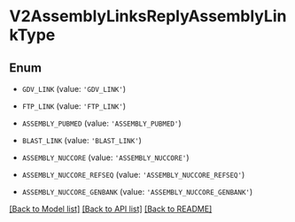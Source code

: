 # V2AssemblyLinksReplyAssemblyLinkType


## Enum

* `GDV_LINK` (value: `'GDV_LINK'`)

* `FTP_LINK` (value: `'FTP_LINK'`)

* `ASSEMBLY_PUBMED` (value: `'ASSEMBLY_PUBMED'`)

* `BLAST_LINK` (value: `'BLAST_LINK'`)

* `ASSEMBLY_NUCCORE` (value: `'ASSEMBLY_NUCCORE'`)

* `ASSEMBLY_NUCCORE_REFSEQ` (value: `'ASSEMBLY_NUCCORE_REFSEQ'`)

* `ASSEMBLY_NUCCORE_GENBANK` (value: `'ASSEMBLY_NUCCORE_GENBANK'`)

[[Back to Model list]](../README.md#documentation-for-models) [[Back to API list]](../README.md#documentation-for-api-endpoints) [[Back to README]](../README.md)


